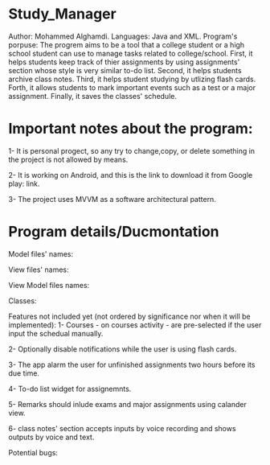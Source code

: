 # Study_Manager
Author: Mohammed Alghamdi.
Languages: Java and XML.
Program's porpuse: The progrem aims to be a tool that a college student or a high school student can use to manage
  tasks related to college/school. First, it helps students keep track of thier assignments by using assignments' 
  section whose style is very similar to-do list. Second, it helps students archive class notes. 
  Third, it helps student studying by utlizing flash cards. Forth, it allows students to mark
  important events such as a test or a major assignment. Finally, it saves the classes' schedule.

# Important notes about the program:
1- It is personal progect, so any try to change,copy, or delete something in the project is not allowed by
   means.
   
2- It is working on Android, and this is the link to download it from Google play: link.

3- The project uses MVVM as a software architectural pattern.

# Program details/Ducmontation

Model files' names:

View files' names:

View Model files names: 


Classes:



Features not included yet (not ordered by significance nor when it will be implemented):
1- Courses - on courses activity - are pre-selected if the user input the schedual manually.

2- Optionally disable notifications while the user is using flash cards.

3- The app alarm the user for unfinished assignments two hours before its due time.

4- To-do list widget for assignemnts.

5- Remarks should inlude exams and major assignments using calander view. 

6- class notes' section accepts inputs by voice recording and shows outputs by voice and text.



Potential bugs:

